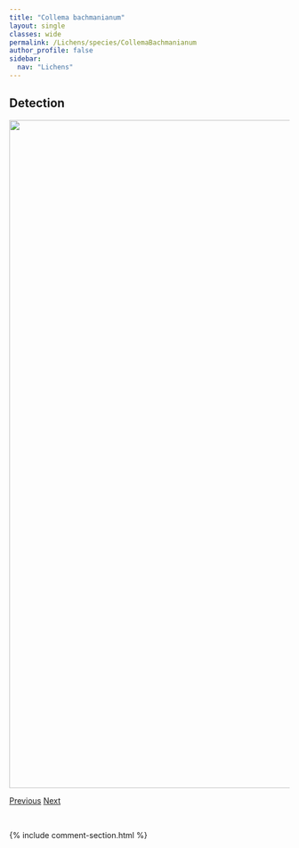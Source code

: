 ```yaml
---
title: "Collema bachmanianum"
layout: single
classes: wide
permalink: /Lichens/species/CollemaBachmanianum
author_profile: false
sidebar:
  nav: "Lichens"
---
```


<h2>Detection</h2>

<a href="https://drive.google.com/uc?export=view&id=12Fo41sUlKWbjWSNlPs3yn_TN1ZdvZbCk">
<img src="https://drive.google.com/uc?export=view&id=12Fo41sUlKWbjWSNlPs3yn_TN1ZdvZbCk" height = "1200" width = "800">
</a>


<a href="/DevelopmentWebsite/Lichens/species/CladoniaVerticillata" class="pagination--pager" title="Cladonia verticillata">Previous</a> <a href="/DevelopmentWebsite/Lichens/species/CollemaCoccophorum" class="pagination--pager" title="Collema coccophorum">Next</a>

<p>&nbsp;</p>

{% include comment-section.html %}

